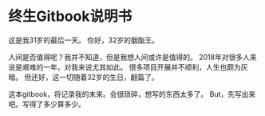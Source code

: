 # 终生Gitbook说明书
这是我31岁的最后一天。
你好，32岁的胭脂王。

人间是否值得呢？我并不知道，但是我想人间或许是值得的。
2018年对很多人来说是艰难的一年，对我来说尤其如此。
很多项目开展并不顺利，人生也颇为灰暗。
但还好，这一切随着32岁的生日，翻篇了。

这本gitbook，将记录我的未来。会很琐碎，想写的东西太多了。
But，先写出来吧。写得了多少算多少。